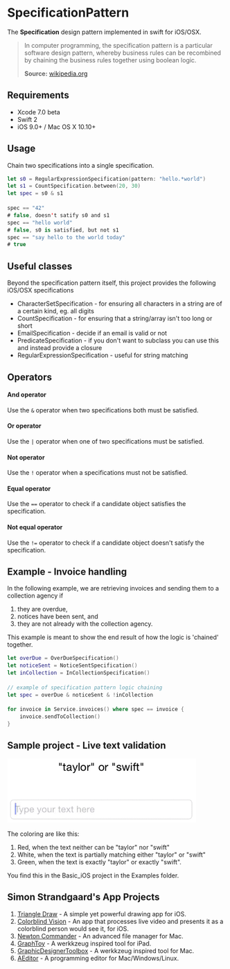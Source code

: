 # SpecificationPattern

The **Specification** design pattern implemented in swift for iOS/OSX.

> In computer programming, the specification pattern is a particular software design pattern, whereby business rules can be recombined by chaining the business rules together using boolean logic.
>
> **Source:** [wikipedia.org](http://en.wikipedia.org/wiki/Specification_pattern)


## Requirements

- Xcode 7.0 beta
- Swift 2
- iOS 9.0+ / Mac OS X 10.10+


## Usage

Chain two specifications into a single specification.

```swift
let s0 = RegularExpressionSpecification(pattern: "hello.*world")
let s1 = CountSpecification.between(20, 30)
let spec = s0 & s1

spec == "42"
# false, doesn't satify s0 and s1
spec == "hello world"
# false, s0 is satisfied, but not s1
spec == "say hello to the world today"
# true
```

## Useful classes

Beyond the specification pattern itself, this project provides the following iOS/OSX specifications

* CharacterSetSpecification - for ensuring all characters in a string are of a certain kind, eg. all digits
* CountSpecification - for ensuring that a string/array isn't too long or short
* EmailSpecification - decide if an email is valid or not
* PredicateSpecification - if you don't want to subclass you can use this and instead provide a closure 
* RegularExpressionSpecification - useful for string matching


## Operators

#### And operator

Use the `&` operator when two specifications both must be satisfied.


#### Or operator

Use the `|` operator when one of two specifications must be satisfied.


#### Not operator

Use the `!` operator when a specifications must not be satisfied.


#### Equal operator

Use the `==` operator to check if a candidate object satisfies the specification.


#### Not equal operator

Use the `!=` operator to check if a candidate object doesn't satisfy the specification.



## Example - Invoice handling

In the following example, we are retrieving invoices and sending them to a collection agency if

1. they are overdue,
2. notices have been sent, and
3. they are not already with the collection agency.

This example is meant to show the end result of how the logic is 'chained' together.

```swift
let overDue = OverDueSpecification()
let noticeSent = NoticeSentSpecification()
let inCollection = InCollectionSpecification()

// example of specification pattern logic chaining
let spec = overDue & noticeSent & !inCollection

for invoice in Service.invoices() where spec == invoice {
    invoice.sendToCollection()
}
```

## Sample project - Live text validation

![](example0.gif)

The coloring are like this:

1. Red, when the text neither can be "taylor" nor "swift"
2. White, when the text is partially matching either "taylor" or "swift"
3. Green, when the text is exactly "taylor" or exactly "swift".

You find this in the Basic_iOS project in the Examples folder.


## Simon Strandgaard's App Projects

1. [Triangle Draw](http://www.triangledraw.com/) - A simple yet powerful drawing app for iOS.
2. [Colorblind Vision](https://itunes.apple.com/dk/app/colorblind-vision/id401516863?mt=8) - An app that processes live video and presents it as a colorblind person would see it, for iOS. 
3. [Newton Commander](https://github.com/neoneye/newton-commander) - An advanced file manager for Mac.
4. [GraphToy](https://github.com/neoneye/GraphToy) - A werkkzeug inspired tool for iPad.
5. [GraphicDesignerToolbox](http://graphicdesignertoolbox.com/) - A werkkzeug inspired tool for Mac.
6. [AEditor](https://github.com/neoneye/aeditor) - A programming editor for Mac/Windows/Linux.
